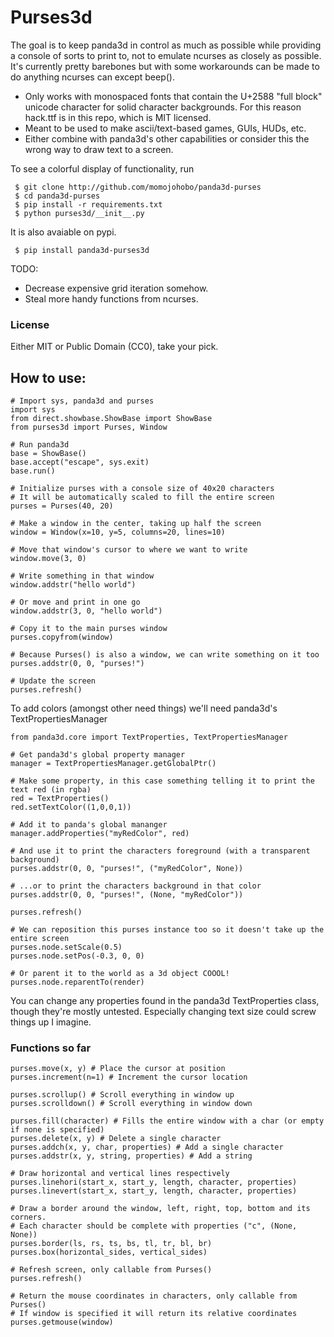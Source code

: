 # Purses3d

The goal is to keep panda3d in control as much as possible while providing a console of sorts to print to, not to emulate ncurses as closely as possible. It's currently pretty barebones but with some workarounds can be made to do anything ncurses can except beep().


* Only works with monospaced fonts that contain the U+2588 "full block" unicode character for solid character backgrounds. For this reason hack.ttf is in this repo, which is MIT licensed.
* Meant to be used to make ascii/text-based games, GUIs, HUDs, etc.
* Either combine with panda3d's other capabilities or consider this the wrong way to draw text to a screen.

To see a colorful display of functionality, run
```
 $ git clone http://github.com/momojohobo/panda3d-purses
 $ cd panda3d-purses
 $ pip install -r requirements.txt
 $ python purses3d/__init__.py 
```
It is also avaiable on pypi.
```
 $ pip install panda3d-purses3d
```

TODO: 
* Decrease expensive grid iteration somehow.
* Steal more handy functions from ncurses.

### License
Either MIT or Public Domain (CC0), take your pick.

## How to use:

```
# Import sys, panda3d and purses
import sys
from direct.showbase.ShowBase import ShowBase
from purses3d import Purses, Window

# Run panda3d
base = ShowBase()
base.accept("escape", sys.exit)
base.run()

# Initialize purses with a console size of 40x20 characters
# It will be automatically scaled to fill the entire screen
purses = Purses(40, 20)

# Make a window in the center, taking up half the screen
window = Window(x=10, y=5, columns=20, lines=10)  

# Move that window's cursor to where we want to write
window.move(3, 0)

# Write something in that window
window.addstr("hello world")

# Or move and print in one go
window.addstr(3, 0, "hello world")

# Copy it to the main purses window
purses.copyfrom(window)

# Because Purses() is also a window, we can write something on it too
purses.addstr(0, 0, "purses!")

# Update the screen
purses.refresh()
```

To add colors (amongst other need things) we'll need panda3d's TextPropertiesManager

```
from panda3d.core import TextProperties, TextPropertiesManager

# Get panda3d's global property manager
manager = TextPropertiesManager.getGlobalPtr()

# Make some property, in this case something telling it to print the text red (in rgba)
red = TextProperties()
red.setTextColor((1,0,0,1))

# Add it to panda's global mananger
manager.addProperties("myRedColor", red) 

# And use it to print the characters foreground (with a transparent background)
purses.addstr(0, 0, "purses!", ("myRedColor", None))

# ...or to print the characters background in that color
purses.addstr(0, 0, "purses!", (None, "myRedColor"))

purses.refresh()

# We can reposition this purses instance too so it doesn't take up the entire screen
purses.node.setScale(0.5)
purses.node.setPos(-0.3, 0, 0)

# Or parent it to the world as a 3d object COOOL!
purses.node.reparentTo(render)

```
You can change any properties found in the panda3d TextProperties class, though they're mostly untested. Especially changing text size could screw things up I imagine.

### Functions so far
```
purses.move(x, y) # Place the cursor at position
purses.increment(n=1) # Increment the cursor location

purses.scrollup() # Scroll everything in window up
purses.scrolldown() # Scroll everything in window down

purses.fill(character) # Fills the entire window with a char (or empty if none is specified)
purses.delete(x, y) # Delete a single character
purses.addch(x, y, char, properties) # Add a single character
purses.addstr(x, y, string, properties) # Add a string 

# Draw horizontal and vertical lines respectively
purses.linehori(start_x, start_y, length, character, properties)
purses.linevert(start_x, start_y, length, character, properties)

# Draw a border around the window, left, right, top, bottom and its corners.
# Each character should be complete with properties ("c", (None, None))
purses.border(ls, rs, ts, bs, tl, tr, bl, br) 
purses.box(horizontal_sides, vertical_sides)

# Refresh screen, only callable from Purses()
purses.refresh() 

# Return the mouse coordinates in characters, only callable from Purses()
# If window is specified it will return its relative coordinates
purses.getmouse(window) 
```
